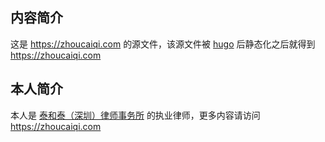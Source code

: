 ## 内容简介

这是 https://zhoucaiqi.com 的源文件，该源文件被 [hugo](http://gohugo.io/) 后静态化之后就得到 https://zhoucaiqi.com

## 本人简介

本人是 [泰和泰（深圳）律师事务所](http://www.tahota-lawyer.com/cn/) 的执业律师，更多内容请访问 https://zhoucaiqi.com 
